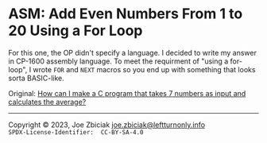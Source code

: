 # ASM: Add Even Numbers From 1 to 20 Using a For Loop

For this one, the OP didn't specify a language.  I decided to write my answer
in CP-1600 assembly language.  To meet the requirment of "using a for-loop",
I wrote `FOR` and `NEXT` macros so you end up with something that looks sorta
BASIC-like.


Original: [How can I make a C program that takes 7 numbers as input and calculates the average?](https://www.quora.com/How-can-I-make-a-C-program-that-takes-7-numbers-as-input-and-calculates-the-average/answer/Joe-Zbiciak)

____

Copyright © 2023, Joe Zbiciak <joe.zbiciak@leftturnonly.info>  
`SPDX-License-Identifier:  CC-BY-SA-4.0`


